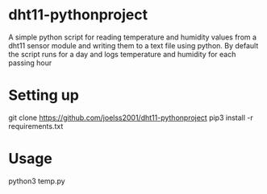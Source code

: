 # dht11-pythonproject
A simple python script for reading temperature and humidity values from a dht11 sensor module and writing them to a text file  using python. By default the script runs for a day and logs temperature and humidity for each passing hour
#
# Setting up
git clone https://github.com/joelss2001/dht11-pythonproject
pip3 install -r requirements.txt

# Usage
python3 temp.py

